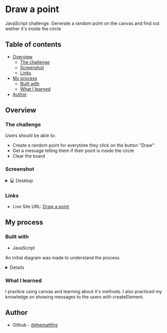 # Draw a point

JavaScript challenge. Generate a random point on the canvas and find out wether it's inside the circle

## Table of contents

- [Overview](#overview)
  - [The challenge](#the-challenge)
  - [Screenshot](#screenshot)
  - [Links](#links)
- [My process](#my-process)
  - [Built with](#built-with)
  - [What I learned](#what-i-learned)
- [Author](#author)

## Overview

### The challenge

Users should be able to:

- Create a random point for everytime they click on the button "Draw"
- Get a message telling them if their point is inside the circle
- Clear the board

### Screenshot

<details>
  <summary>💻 Desktop</summary>
  <img src="./previews/desktop.png">
</details>

### Links

- Live Site URL: [Draw a point](https://themattfire.github.io/Exercise_draw-a-point/)

## My process

### Built with

- JavaScript

An initial diagram was made to understand the process

<details>
  <summary💡 Diagram</summary>
  <img src="./previews/diagram.png">
</details>

### What I learned

I practice using canvas and learning about it's methods. I also practiced my knowledge on showing messages to the users with createElement.

## Author

- Github - [@themattfire](github.com/themattfire)
